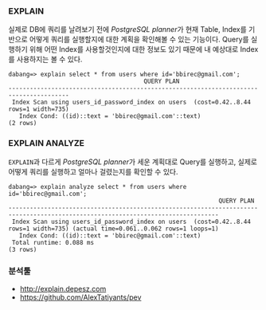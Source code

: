 ### EXPLAIN
실제로 DB에 쿼리를 날려보기 전에 *PostgreSQL planner*가 현재 Table, Index를 기반으로 어떻게 쿼리를 실행할지에 대한 계획을
확인해볼 수 있는 기능이다. Query를 실행하기 위해 어떤 Index를 사용할것인지에 대한 정보도 있기 때문에 내 예상대로 
Index를 사용하지는 볼 수 있다.

```
dabang=> explain select * from users where id='bbirec@gmail.com';
                                      QUERY PLAN                                       
---------------------------------------------------------------------------------------
 Index Scan using users_id_password_index on users  (cost=0.42..8.44 rows=1 width=735)
   Index Cond: ((id)::text = 'bbirec@gmail.com'::text)
(2 rows)
```

### EXPLAIN ANALYZE 
`EXPLAIN`과 다르게 *PostgreSQL planner*가 세운 계획대로 Query를 실행하고, 
실제로 어떻게 쿼리를 실행하고 얼마나 걸렸는지를 확인할 수 있다.

```
dabang=> explain analyze select * from users where id='bbirec@gmail.com';
                                                           QUERY PLAN                                                            
---------------------------------------------------------------------------------------------------------------------------------
 Index Scan using users_id_password_index on users  (cost=0.42..8.44 rows=1 width=735) (actual time=0.061..0.062 rows=1 loops=1)
   Index Cond: ((id)::text = 'bbirec@gmail.com'::text)
 Total runtime: 0.088 ms
(3 rows)
```

### 분석툴
 - http://explain.depesz.com
 - https://github.com/AlexTatiyants/pev